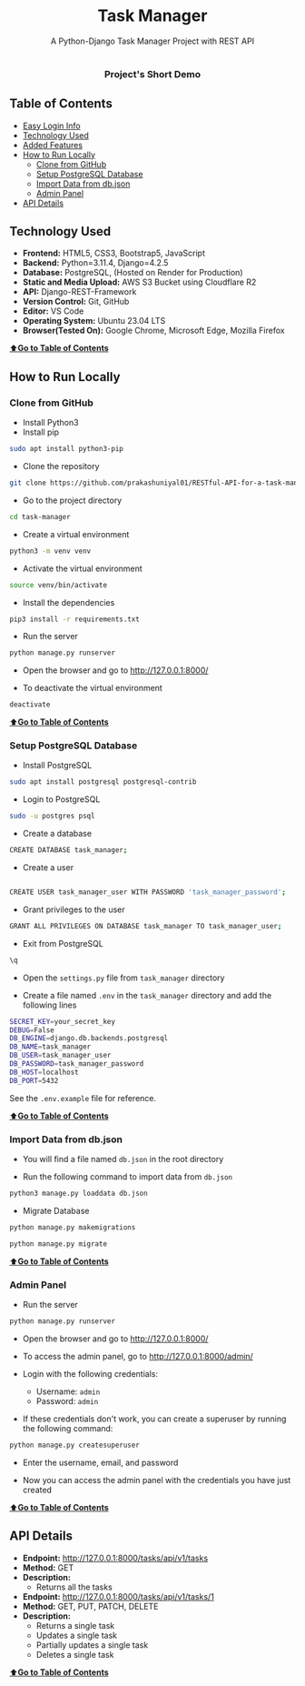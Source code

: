 <div align="center">
<h1>Task Manager</h1>
A Python-Django Task Manager Project with REST API 
<br>
<br>
<h3>Project's Short Demo</h3>


</div>

## Table of Contents

-   [Easy Login Info](#easy-login-info)
-   [Technology Used](#technology-used)
-   [Added Features](#added-features)
-   [How to Run Locally](#how-to-run-locally)
    -   [Clone from GitHub](#clone-from-github)
    -   [Setup PostgreSQL Database](#setup-postgresql-database)
    -   [Import Data from db.json](#import-data-from-dbjson)
    -   [Admin Panel](#admin-panel)
-   [API Details](#api-details)

## Technology Used

-   **Frontend:** HTML5, CSS3, Bootstrap5, JavaScript
-   **Backend:** Python=3.11.4, Django=4.2.5
-   **Database:** PostgreSQL, (Hosted on Render for Production)
-   **Static and Media Upload:** AWS S3 Bucket using Cloudflare R2
-   **API:** Django-REST-Framework
-   **Version Control:** Git, GitHub
-   **Editor:** VS Code
-   **Operating System:** Ubuntu 23.04 LTS
-   **Browser(Tested On):** Google Chrome, Microsoft Edge, Mozilla Firefox

[⬆️**Go to Table of Contents**](#table-of-contents)

## How to Run Locally

### Clone from GitHub

-   Install Python3
-   Install pip

```bash
sudo apt install python3-pip
```

-   Clone the repository

```bash
git clone https://github.com/prakashuniyal01/RESTful-API-for-a-task-management-system.
```

-   Go to the project directory

```bash
cd task-manager
```

-   Create a virtual environment

```bash
python3 -m venv venv
```

-   Activate the virtual environment

```bash
source venv/bin/activate
```

-   Install the dependencies

```bash
pip3 install -r requirements.txt
```

-   Run the server

```bash
python manage.py runserver
```

-   Open the browser and go to http://127.0.0.1:8000/

-   To deactivate the virtual environment

```bash
deactivate
```

[⬆️**Go to Table of Contents**](#table-of-contents)

### Setup PostgreSQL Database

-   Install PostgreSQL

```bash
sudo apt install postgresql postgresql-contrib
```

-   Login to PostgreSQL

```bash
sudo -u postgres psql
```

-   Create a database

```bash
CREATE DATABASE task_manager;
```

-   Create a user

```bash

CREATE USER task_manager_user WITH PASSWORD 'task_manager_password';
```

-   Grant privileges to the user

```bash
GRANT ALL PRIVILEGES ON DATABASE task_manager TO task_manager_user;
```

-   Exit from PostgreSQL

```bash
\q
```

-   Open the `settings.py` file from `task_manager` directory

-   Create a file named `.env` in the `task_manager` directory and add the following lines

```bash
SECRET_KEY=your_secret_key
DEBUG=False
DB_ENGINE=django.db.backends.postgresql
DB_NAME=task_manager
DB_USER=task_manager_user
DB_PASSWORD=task_manager_password
DB_HOST=localhost
DB_PORT=5432
```

See the `.env.example` file for reference.

[⬆️**Go to Table of Contents**](#table-of-contents)

### Import Data from db.json

-   You will find a file named `db.json` in the root directory

-   Run the following command to import data from `db.json`

```bash
python3 manage.py loaddata db.json
```

-   Migrate Database

```bash
python manage.py makemigrations
```

```bash
python manage.py migrate
```

[⬆️**Go to Table of Contents**](#table-of-contents)

### Admin Panel

-   Run the server

```bash
python manage.py runserver
```

-   Open the browser and go to http://127.0.0.1:8000/

-   To access the admin panel, go to http://127.0.0.1:8000/admin/

-   Login with the following credentials:

    -   Username: `admin`
    -   Password: `admin`

-   If these credentials don't work, you can create a superuser by running the following command:

```bash
python manage.py createsuperuser
```

-   Enter the username, email, and password

-   Now you can access the admin panel with the credentials you have just created

[⬆️**Go to Table of Contents**](#table-of-contents)

## API Details

-   **Endpoint:** http://127.0.0.1:8000/tasks/api/v1/tasks
-   **Method:** GET
-   **Description:**
    -   Returns all the tasks
-   **Endpoint:** http://127.0.0.1:8000/tasks/api/v1/tasks/1
-   **Method:** GET, PUT, PATCH, DELETE
-   **Description:**
    -   Returns a single task
    -   Updates a single task
    -   Partially updates a single task
    -   Deletes a single task

[⬆️**Go to Table of Contents**](#table-of-contents)

